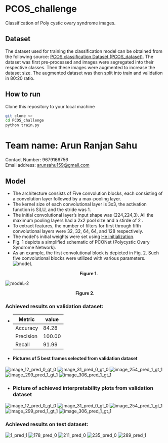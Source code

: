 # PCOS_challenge
Classification of Poly cystic ovary syndrome images.
 ## Dataset
  The dataset used for training the classification model can be obtained from the following source: [PCOS classification Dataset (PCOS_dataset)](https://zenodo.org/records/10430727). The dataset was first pre-processed and images were segregated into their respective classes. Then these images were augmented to increase the dataset size. The augmented dataset was then split into train and validation in 80:20 ratio.
 ## How to run

Clone this repository to your local machine
```bash
git clone <>
cd PCOS_challenge
python train.py
```

# Team name: Arun Ranjan Sahu
Contact Number: 9679166756 <br>
Email address: arunsahu159@gmail.com

  ## Model
- The architecture consists of Five convolution blocks, each consisting of a convolution layer followed by a max-pooling layer.
- The kernel size of each convolutional layer is 3x3, the activation function is SiLU, and the stride was 1.
- The initial convolutional layer’s input shape was (224,224,3). All the maximum pooling layers had a 2x2 pool size and a stirde of 2 .
- To extract features, the number of filters for first through fifth convolutional layers were 32, 32, 64, 64, and 128 respectively.
- The model's initial weights were set using [He initialization](https://pytorch.org/docs/stable/nn.init.html).
- Fig. 1 depicts a simplified schematic of PCONet (Polycystic Ovary Syndrome Network).
- As an example, the first convolutional block is depicted in Fig. 2. Such five convolutional blocks were utilized with various parameters.
![modeL](https://github.com/arunsahu159/PCOS_challenge/assets/61779161/6d4219b3-9cdc-4d62-b73e-4875a710389c) <p align="center"> **Figure 1.** </p>

![modeL-2](https://github.com/arunsahu159/PCOS_challenge/assets/61779161/4e6b82d3-36ae-4e86-8da1-30a3a09c21a5) <p align="center"> **Figure 2.** </p>

 ### Achieved results on validation dataset:

 
 -  | Metric    | value  |
    |-----------|------  |
    | Accuracy  |84.28   |
    | Precision |100.00  |
    | Recall    |91.99   |

- #### Pictures of 5 best frames selected from validation dataset

![image_12_pred_0_gt_0](https://github.com/arunsahu159/PCOS_challenge/assets/61779161/84224589-01c9-47c1-99c1-1c86260e8916)
![image_31_pred_0_gt_0](https://github.com/arunsahu159/PCOS_challenge/assets/61779161/73ee7248-ce6a-47d7-af52-a329705933aa)
![image_254_pred_1_gt_1](https://github.com/arunsahu159/PCOS_challenge/assets/61779161/5a113ea3-c806-4e30-a55f-e622fea1eabb)
![image_299_pred_1_gt_1](https://github.com/arunsahu159/PCOS_challenge/assets/61779161/0da56c02-03af-47a0-8284-d8672c5ed5fc)
![image_306_pred_1_gt_1](https://github.com/arunsahu159/PCOS_challenge/assets/61779161/956b10d4-365a-4ba3-a3c3-a935979b68c4)


- ### Picture of achieved interpretability plots from validation dataset

 
![image_12_pred_0_gt_0](https://github.com/arunsahu159/PCOS_challenge/assets/61779161/7b01fec3-ad6a-4f7b-982a-7d1b54cec8bd)
![image_31_pred_0_gt_0](https://github.com/arunsahu159/PCOS_challenge/assets/61779161/bff1672b-93f7-4d6b-944c-55b16a2d15e2)
![image_254_pred_1_gt_1](https://github.com/arunsahu159/PCOS_challenge/assets/61779161/e6e18ce6-8673-4728-8435-bf94ddafc082)
![image_299_pred_1_gt_1](https://github.com/arunsahu159/PCOS_challenge/assets/61779161/2a35adb7-d23c-4bcb-8b78-96e5982700bf)
![image_306_pred_1_gt_1](https://github.com/arunsahu159/PCOS_challenge/assets/61779161/6810a62a-76f0-4491-b1a7-34ecdf0d0718)

### Achieved results on test dataset:

![1_pred_1](https://github.com/arunsahu159/PCOS_challenge/assets/61779161/3673f1ba-8dd2-43f6-a4ec-6090f30e9a07)
![178_pred_0](https://github.com/arunsahu159/PCOS_challenge/assets/61779161/5234aaaa-95da-4afc-a682-ba44eaffaa8e)
![211_pred_0](https://github.com/arunsahu159/PCOS_challenge/assets/61779161/493016da-46f1-4c39-a9f5-0551ec0faa01)
![235_pred_0](https://github.com/arunsahu159/PCOS_challenge/assets/61779161/65d0bb50-b0dc-4571-8e90-f5d18d43c13c)
![289_pred_1](https://github.com/arunsahu159/PCOS_challenge/assets/61779161/8edb4895-8179-4576-92bb-694fae79f910)


